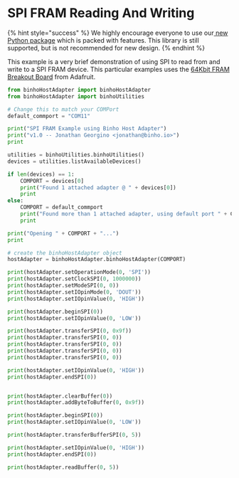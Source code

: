 # SPI FRAM Reading And Writing

{% hint style="success" %}
We highly encourage everyone to use our[ new Python package](https://support.binho.io/python-libraries/binho-python-package) which is packed with features. This library is still supported, but is not recommended for new design.
{% endhint %}

This example is a very brief demonstration of using SPI to read from and write to a SPI FRAM device. This particular examples uses the [64Kbit FRAM Breakout Board](https://www.adafruit.com/product/1897) from Adafruit.

```python
from binhoHostAdapter import binhoHostAdapter
from binhoHostAdapter import binhoUtilities

# Change this to match your COMPort
default_commport = "COM11"

print("SPI FRAM Example using Binho Host Adapter")
print("v1.0 -- Jonathan Georgino <jonathan@binho.io>")
print

utilities = binhoUtilities.binhoUtilities()
devices = utilities.listAvailableDevices()

if len(devices) == 1:
	COMPORT = devices[0]
	print("Found 1 attached adapter @ " + devices[0])
	print
else:
	COMPORT = default_commport
	print("Found more than 1 attached adapter, using default port " + COMPORT)
	print

print("Opening " + COMPORT + "...")
print

# create the binhoHostAdapter object
hostAdapter = binhoHostAdapter.binhoHostAdapter(COMPORT)

print(hostAdapter.setOperationMode(0, 'SPI'))
print(hostAdapter.setClockSPI(0, 1000000))
print(hostAdapter.setModeSPI(0, 0))
print(hostAdapter.setIOpinMode(0, 'DOUT'))
print(hostAdapter.setIOpinValue(0, 'HIGH'))

print(hostAdapter.beginSPI(0))
print(hostAdapter.setIOpinValue(0, 'LOW'))

print(hostAdapter.transferSPI(0, 0x9f))
print(hostAdapter.transferSPI(0, 0))
print(hostAdapter.transferSPI(0, 0))
print(hostAdapter.transferSPI(0, 0))
print(hostAdapter.transferSPI(0, 0))

print(hostAdapter.setIOpinValue(0, 'HIGH'))
print(hostAdapter.endSPI(0))


print(hostAdapter.clearBuffer(0))
print(hostAdapter.addByteToBuffer(0, 0x9f))

print(hostAdapter.beginSPI(0))
print(hostAdapter.setIOpinValue(0, 'LOW'))

print(hostAdapter.transferBufferSPI(0, 5))

print(hostAdapter.setIOpinValue(0, 'HIGH'))
print(hostAdapter.endSPI(0))

print(hostAdapter.readBuffer(0, 5))
```


